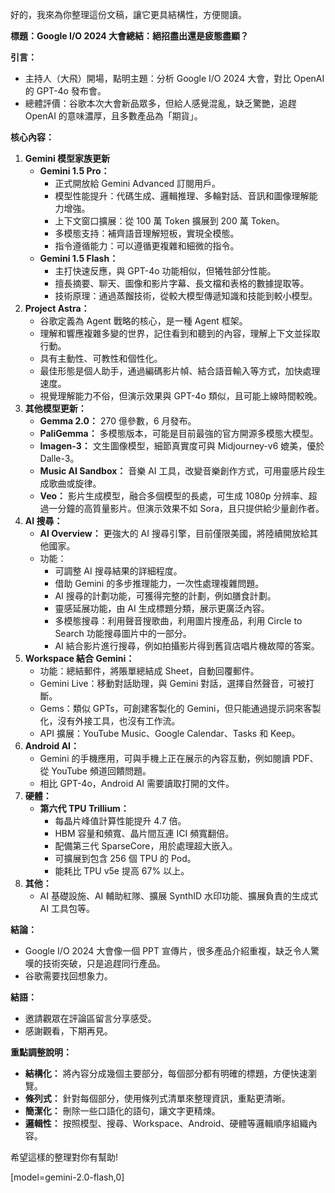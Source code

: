 好的，我來為你整理這份文稿，讓它更具結構性，方便閱讀。

**標題：Google I/O 2024 大會總結：絕招盡出還是疲態盡顯？**

**引言：**

*   主持人（大飛）開場，點明主題：分析 Google I/O 2024 大會，對比 OpenAI 的 GPT-4o 發布會。
*   總體評價：谷歌本次大會新品眾多，但給人感覺混亂，缺乏驚艷，追趕 OpenAI 的意味濃厚，且多數產品為「期貨」。

**核心內容：**

1.  **Gemini 模型家族更新**
    *   **Gemini 1.5 Pro：**
        *   正式開放給 Gemini Advanced 訂閱用戶。
        *   模型性能提升：代碼生成、邏輯推理、多輪對話、音訊和圖像理解能力增強。
        *   上下文窗口擴展：從 100 萬 Token 擴展到 200 萬 Token。
        *   多模態支持：補齊語音理解短板，實現全模態。
        *   指令遵循能力：可以遵循更複雜和細微的指令。
    *   **Gemini 1.5 Flash：**
        *   主打快速反應，與 GPT-4o 功能相似，但犧牲部分性能。
        *   擅長摘要、聊天、圖像和影片字幕、長文檔和表格的數據提取等。
        *   技術原理：通過蒸餾技術，從較大模型傳遞知識和技能到較小模型。
2.  **Project Astra：**
    *   谷歌定義為 Agent 戰略的核心，是一種 Agent 框架。
    *   理解和響應複雜多變的世界，記住看到和聽到的內容，理解上下文並採取行動。
    *   具有主動性、可教性和個性化。
    *   最佳形態是個人助手，通過編碼影片幀、結合語音輸入等方式，加快處理速度。
    *   視覺理解能力不俗，但演示效果與 GPT-4o 類似，且可能上線時間較晚。
3.  **其他模型更新：**
    *   **Gemma 2.0：** 270 億參數，6 月發布。
    *   **PaliGemma：** 多模態版本，可能是目前最強的官方開源多模態大模型。
    *   **Imagen-3：** 文生圖像模型，細節真實度可與 Midjourney-v6 媲美，優於 Dalle-3。
    *   **Music AI Sandbox：** 音樂 AI 工具，改變音樂創作方式，可用靈感片段生成歌曲或旋律。
    *   **Veo：** 影片生成模型，融合多個模型的長處，可生成 1080p 分辨率、超過一分鐘的高質量影片。但演示效果不如 Sora，且只提供給少量創作者。
4.  **AI 搜尋：**
    *   **AI Overview：** 更強大的 AI 搜尋引擎，目前僅限美國，將陸續開放給其他國家。
    *   功能：
        *   可調整 AI 搜尋結果的詳細程度。
        *   借助 Gemini 的多步推理能力，一次性處理複雜問題。
        *   AI 搜尋的計劃功能，可獲得完整的計劃，例如膳食計劃。
        *   靈感延展功能，由 AI 生成標題分類，展示更廣泛內容。
        *   多模態搜尋：利用聲音搜歌曲，利用圖片搜產品，利用 Circle to Search 功能搜尋圖片中的一部分。
        *   AI 結合影片進行搜尋，例如拍攝影片得到舊貨店唱片機故障的答案。
5.  **Workspace 結合 Gemini：**
    *   功能：總結郵件，將賬單總結成 Sheet，自動回覆郵件。
    *   Gemini Live：移動對話助理，與 Gemini 對話，選擇自然聲音，可被打斷。
    *   Gems：類似 GPTs，可創建客製化的 Gemini，但只能通過提示詞來客製化，沒有外接工具，也沒有工作流。
    *   API 擴展：YouTube Music、Google Calendar、Tasks 和 Keep。
6.  **Android AI：**
    *   Gemini 的手機應用，可與手機上正在展示的內容互動，例如閱讀 PDF、從 YouTube 頻道回饋問題。
    *   相比 GPT-4o，Android AI 需要讀取打開的文件。
7.  **硬體：**
    *   **第六代 TPU Trillium：**
        *   每晶片峰值計算性能提升 4.7 倍。
        *   HBM 容量和頻寬、晶片間互連 ICI 頻寬翻倍。
        *   配備第三代 SparseCore，用於處理超大嵌入。
        *   可擴展到包含 256 個 TPU 的 Pod。
        *   能耗比 TPU v5e 提高 67% 以上。
8.  **其他：**
    *   AI 基礎設施、AI 輔助紅隊、擴展 SynthID 水印功能、擴展負責的生成式 AI 工具包等。

**結論：**

*   Google I/O 2024 大會像一個 PPT 宣傳片，很多產品介紹重複，缺乏令人驚嘆的技術突破，只是追趕同行產品。
*   谷歌需要找回想象力。

**結語：**

*   邀請觀眾在評論區留言分享感受。
*   感謝觀看，下期再見。

**重點調整說明：**

*   **結構化：** 將內容分成幾個主要部分，每個部分都有明確的標題，方便快速瀏覽。
*   **條列式：** 針對每個部分，使用條列式清單來整理資訊，重點更清晰。
*   **簡潔化：** 刪除一些口語化的語句，讓文字更精煉。
*   **邏輯性：** 按照模型、搜尋、Workspace、Android、硬體等邏輯順序組織內容。

希望這樣的整理對你有幫助!

[model=gemini-2.0-flash,0]
